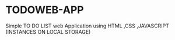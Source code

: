 # TODOWEB-APP
Simple TO DO LIST web Application using HTML ,CSS ,JAVASCRIPT (INSTANCES ON LOCAL STORAGE)
